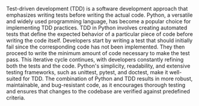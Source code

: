 Test-driven development (TDD) is a software development approach that emphasizes writing tests before writing the actual code. Python, a versatile and widely used programming language, has become a popular choice for implementing TDD practices. TDD in Python involves creating automated tests that define the expected behavior of a particular piece of code before writing the code itself. Developers start by writing a test that should initially fail since the corresponding code has not been implemented. They then proceed to write the minimum amount of code necessary to make the test pass. This iterative cycle continues, with developers constantly refining both the tests and the code. Python's simplicity, readability, and extensive testing frameworks, such as unittest, pytest, and doctest, make it well-suited for TDD. The combination of Python and TDD results in more robust, maintainable, and bug-resistant code, as it encourages thorough testing and ensures that changes to the codebase are verified against predefined criteria.
